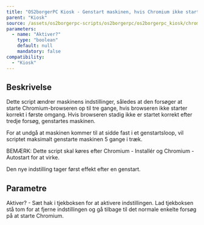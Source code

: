 ```yaml
---
title: "OS2borgerPC Kiosk - Genstart maskinen, hvis Chromium ikke starter korrekt"
parent: "Kiosk"
source: /assets/os2borgerpc-scripts/os2borgerpc/os2borgerpc_kiosk/chromium_error_reboot.sh
parameters:
  - name: "Aktiver?"
    type: "boolean"
    default: null
    mandatory: false
compatibility:
  - "Kiosk"
---
```


## Beskrivelse
Dette script ændrer maskinens indstillinger, således at den forsøger at starte Chromium-browseren op til tre gange, hvis browseren ikke starter korrekt i første omgang. Hvis browseren stadig ikke er startet korrekt efter tredje forsøg, genstartes maskinen.

For at undgå at maskinen kommer til at sidde fast i et genstartsloop, vil scriptet maksimalt genstarte maskinen 5 gange i træk.

BEMÆRK: Dette script skal køres efter Chromium - Installér og Chromium - Autostart for at virke.

Den nye indstilling tager først effekt efter en genstart.

## Parametre
Aktiver? - Sæt hak i tjekboksen for at aktivere indstillingen. Lad tjekboksen stå tom for at fjerne indstillingen og gå tilbage til det normale enkelte forsøg på at starte Chromium.

